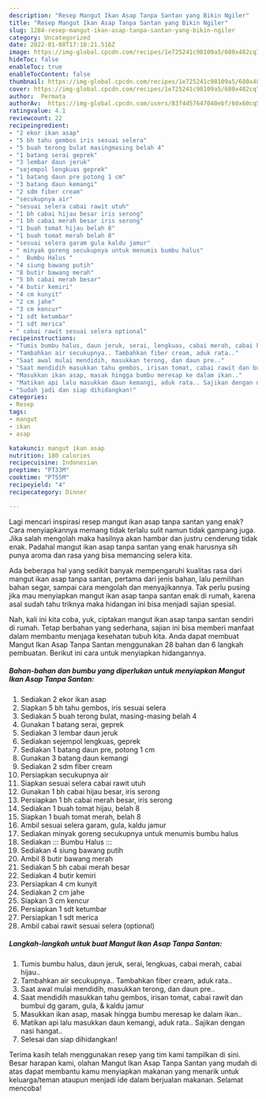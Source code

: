 ```yaml
---
description: "Resep Mangut Ikan Asap Tanpa Santan yang Bikin Ngiler"
title: "Resep Mangut Ikan Asap Tanpa Santan yang Bikin Ngiler"
slug: 1284-resep-mangut-ikan-asap-tanpa-santan-yang-bikin-ngiler
category: Uncategorized
date: 2022-01-08T17:10:21.516Z
image: https://img-global.cpcdn.com/recipes/1e725241c98109a5/680x482cq70/mangut-ikan-asap-tanpa-santan-foto-resep-utama.jpg
hideToc: false
enableToc: true
enableTocContent: false
thumbnail: https://img-global.cpcdn.com/recipes/1e725241c98109a5/680x482cq70/mangut-ikan-asap-tanpa-santan-foto-resep-utama.jpg
cover: https://img-global.cpcdn.com/recipes/1e725241c98109a5/680x482cq70/mangut-ikan-asap-tanpa-santan-foto-resep-utama.jpg
author:  Permata
authorAv:  https://img-global.cpcdn.com/users/83f4d57647040ebf/60x60cq50/avatar.jpg
ratingvalue: 4.1
reviewcount: 22
recipeingredient:
- "2 ekor ikan asap"
- "5 bh tahu gembos iris sesuai selera"
- "5 buah terong bulat masingmasing belah 4"
- "1 batang serai geprek"
- "3 lembar daun jeruk"
- "sejempol lengkuas geprek"
- "1 batang daun pre potong 1 cm"
- "3 batang daun kemangi"
- "2 sdm fiber cream"
- "secukupnya air"
- "sesuai selera cabai rawit utuh"
- "1 bh cabai hijau besar iris serong"
- "1 bh cabai merah besar iris serong"
- "1 buah tomat hijau belah 8"
- "1 buah tomat merah belah 8"
- "sesuai selera garam gula kaldu jamur"
- " minyak goreng secukupnya untuk menumis bumbu halus"
- "  Bumbu Halus "
- "4 siung bawang putih"
- "8 butir bawang merah"
- "5 bh cabai merah besar"
- "4 butir kemiri"
- "4 cm kunyit"
- "2 cm jahe"
- "3 cm kencur"
- "1 sdt ketumbar"
- "1 sdt merica"
- " cabai rawit sesuai selera optional"
recipeinstructions:
- "Tumis bumbu halus, daun jeruk, serai, lengkuas, cabai merah, cabai hijau.."
- "Tambahkan air secukupnya.. Tambahkan fiber cream, aduk rata.."
- "Saat awal mulai mendidih, masukkan terong, dan daun pre.."
- "Saat mendidih masukkan tahu gembos, irisan tomat, cabai rawit dan bumbui dg garam, gula, &amp; kaldu jamur"
- "Masukkan ikan asap, masak hingga bumbu meresap ke dalam ikan.."
- "Matikan api lalu masukkan daun kemangi, aduk rata.. Sajikan dengan nasi hangat.."
- "Sudah jadi dan siap dihidangkan!"
categories:
- Resep
tags:
- mangut
- ikan
- asap

katakunci: mangut ikan asap 
nutrition: 180 calories
recipecuisine: Indonesian
preptime: "PT33M"
cooktime: "PT55M"
recipeyield: "4"
recipecategory: Dinner

---
```



Lagi mencari inspirasi resep mangut ikan asap tanpa santan yang enak? Cara menyiapkannya memang tidak terlalu sulit namun tidak gampang juga. Jika salah mengolah maka hasilnya akan hambar dan justru cenderung tidak enak. Padahal mangut ikan asap tanpa santan yang enak harusnya sih punya aroma dan rasa yang bisa memancing selera kita.


Ada beberapa hal yang sedikit banyak mempengaruhi kualitas rasa dari mangut ikan asap tanpa santan, pertama dari jenis bahan, lalu pemilihan bahan segar, sampai cara mengolah dan menyajikannya. Tak perlu pusing jika mau menyiapkan mangut ikan asap tanpa santan enak di rumah, karena asal sudah tahu triknya maka hidangan ini bisa menjadi sajian spesial.




Nah, kali ini kita coba, yuk, ciptakan mangut ikan asap tanpa santan sendiri di rumah. Tetap berbahan yang sederhana, sajian ini bisa memberi manfaat dalam membantu menjaga kesehatan tubuh kita. Anda dapat membuat Mangut Ikan Asap Tanpa Santan menggunakan 28 bahan dan 6 langkah pembuatan. Berikut ini cara untuk menyiapkan hidangannya.

<!--inarticleads1-->

##### Bahan-bahan dan bumbu yang diperlukan untuk menyiapkan Mangut Ikan Asap Tanpa Santan:

1. Sediakan 2 ekor ikan asap
1. Siapkan 5 bh tahu gembos, iris sesuai selera
1. Sediakan 5 buah terong bulat, masing-masing belah 4
1. Gunakan 1 batang serai, geprek
1. Sediakan 3 lembar daun jeruk
1. Sediakan sejempol lengkuas, geprek
1. Sediakan 1 batang daun pre, potong 1 cm
1. Gunakan 3 batang daun kemangi
1. Sediakan 2 sdm fiber cream
1. Persiapkan secukupnya air
1. Siapkan sesuai selera cabai rawit utuh
1. Gunakan 1 bh cabai hijau besar, iris serong
1. Persiapkan 1 bh cabai merah besar, iris serong
1. Sediakan 1 buah tomat hijau, belah 8
1. Siapkan 1 buah tomat merah, belah 8
1. Ambil sesuai selera garam, gula, kaldu jamur
1. Sediakan  minyak goreng secukupnya untuk menumis bumbu halus
1. Sediakan  ::: Bumbu Halus :::
1. Sediakan 4 siung bawang putih
1. Ambil 8 butir bawang merah
1. Sediakan 5 bh cabai merah besar
1. Sediakan 4 butir kemiri
1. Persiapkan 4 cm kunyit
1. Sediakan 2 cm jahe
1. Siapkan 3 cm kencur
1. Persiapkan 1 sdt ketumbar
1. Persiapkan 1 sdt merica
1. Ambil  cabai rawit sesuai selera (optional)




<!--inarticleads2-->

##### Langkah-langkah untuk buat Mangut Ikan Asap Tanpa Santan:

1. Tumis bumbu halus, daun jeruk, serai, lengkuas, cabai merah, cabai hijau..
1. Tambahkan air secukupnya.. Tambahkan fiber cream, aduk rata..
1. Saat awal mulai mendidih, masukkan terong, dan daun pre..
1. Saat mendidih masukkan tahu gembos, irisan tomat, cabai rawit dan bumbui dg garam, gula, &amp; kaldu jamur
1. Masukkan ikan asap, masak hingga bumbu meresap ke dalam ikan..
1. Matikan api lalu masukkan daun kemangi, aduk rata.. Sajikan dengan nasi hangat..
1. Selesai dan siap dihidangkan!



Terima kasih telah menggunakan resep yang tim kami tampilkan di sini. Besar harapan kami, olahan Mangut Ikan Asap Tanpa Santan yang mudah di atas dapat membantu kamu menyiapkan makanan yang menarik untuk keluarga/teman ataupun menjadi ide dalam berjualan makanan. Selamat mencoba!
